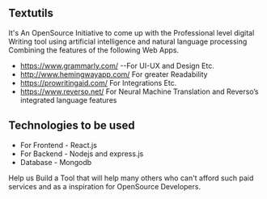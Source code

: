 ## Textutils
It's An OpenSource Initiative to come up with the Professional level digital Writing tool using artificial intelligence and natural language processing Combining the features of the following Web Apps.

- https://www.grammarly.com/
      --For UI-UX and Design Etc.
- http://www.hemingwayapp.com/  For greater Readability 
- https://prowritingaid.com/    For Integrations Etc.
- https://www.reverso.net/      For Neural Machine Translation and Reverso’s integrated language features

## Technologies to be used
- For Frontend - React.js 
- For Backend  - Nodejs and express.js
- Database     - Mongodb

Help us Build a Tool that will help many others who can't afford such paid services and as a inspiration for OpenSource Developers.

